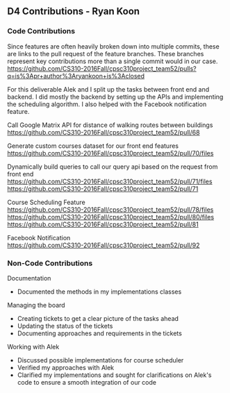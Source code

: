 <h2> D4 Contributions - Ryan Koon </h2>

<h3> Code Contributions </h3>

Since features are often heavily broken down into multiple commits, these are links to the pull request of the feature 
branches.
These branches represent key contributions more than a single commit would in our case.  
https://github.com/CS310-2016Fall/cpsc310project_team52/pulls?q=is%3Apr+author%3Aryankoon+is%3Aclosed

For this deliverable Alek and I split up the tasks between front end and backend. I did mostly the backend by setting up
 the APIs and implementing the scheduling algorithm. I also helped with the Facebook notification feature.
 
Call Google Matrix API for distance of walking routes between buildings  
https://github.com/CS310-2016Fall/cpsc310project_team52/pull/68  
 
Generate custom courses dataset for our front end features  
https://github.com/CS310-2016Fall/cpsc310project_team52/pull/70/files  
 
Dynamically build queries to call our query api based on the request from front end  
https://github.com/CS310-2016Fall/cpsc310project_team52/pull/71/files  
https://github.com/CS310-2016Fall/cpsc310project_team52/pull/71  

Course Scheduling Feature  
https://github.com/CS310-2016Fall/cpsc310project_team52/pull/78/files  
https://github.com/CS310-2016Fall/cpsc310project_team52/pull/80/files  
https://github.com/CS310-2016Fall/cpsc310project_team52/pull/81  

Facebook Notification  
https://github.com/CS310-2016Fall/cpsc310project_team52/pull/92  

<h3> Non-Code Contributions </h3>

Documentation
- Documented the methods in my implementations classes 

Managing the board
- Creating tickets to get a clear picture of the tasks ahead
- Updating the status of the tickets
- Documenting approaches and requirements in the tickets

Working with Alek
- Discussed possible implementations for course scheduler
- Verified my approaches with Alek
- Clarified my implementations and sought for clarifications on Alek's code to ensure a smooth integration of our code
